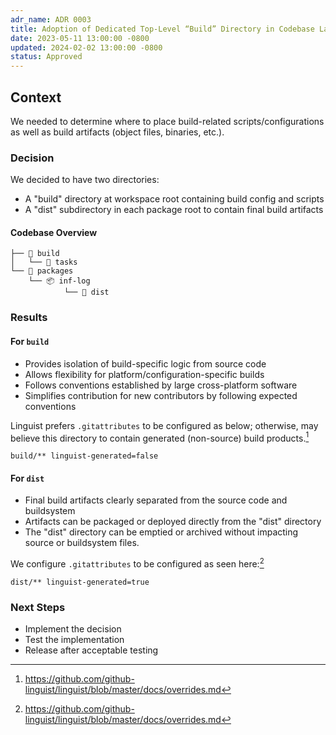 ```yaml
---
adr_name: ADR 0003
title: Adoption of Dedicated Top-Level “Build” Directory in Codebase Layouts
date: 2023-05-11 13:00:00 -0800
updated: 2024-02-02 13:00:00 -0800
status: Approved
---
```


## Context

We needed to determine where to place build-related scripts/configurations as
well as build artifacts (object files, binaries, etc.).

### Decision

We decided to have two directories:

- A "build" directory at workspace root containing build config and scripts
- A "dist" subdirectory in each package root to contain final build artifacts

#### Codebase Overview

```dir
├── 📁 build
│   └── 📂 tasks
└── 📁 packages
    └── 📦 inf-log
            └── 📂 dist
```

### Results

#### For `build`

- Provides isolation of build-specific logic from source code
- Allows flexibility for platform/configuration-specific builds
- Follows conventions established by large cross-platform software
- Simplifies contribution for new contributors by following expected conventions

Linguist prefers `.gitattributes` to be configured as below; otherwise, may
believe this directory to contain generated (non-source) build products.[^1]

```gitattributes
build/** linguist-generated=false
```

#### For `dist`

- Final build artifacts clearly separated from the source code and buildsystem
- Artifacts can be packaged or deployed directly from the "dist" directory
- The "dist" directory can be emptied or archived without impacting source or
  buildsystem files.

We configure `.gitattributes` to be configured as seen here:[^1]

```gitattributes
dist/** linguist-generated=true
```

### Next Steps

- Implement the decision
- Test the implementation
- Release after acceptable testing

[^1]: https://github.com/github-linguist/linguist/blob/master/docs/overrides.md
